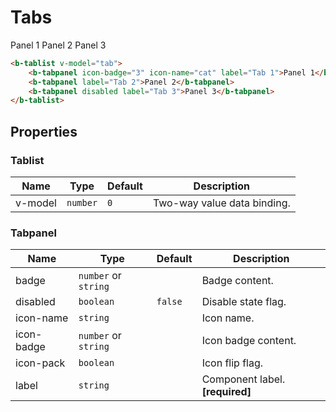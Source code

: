 # Tabs

<b-flex align="center" class="preview" gap="1rem">
    <b-tablist v-model="tab">
        <b-tabpanel icon-badge="3" icon-name="cat" label="Tab 1">Panel 1</b-tabpanel>
        <b-tabpanel label="Tab 2">Panel 2</b-tabpanel>
        <b-tabpanel disabled label="Tab 3">Panel 3</b-tabpanel>
    </b-tablist>
</b-flex>

```html
<b-tablist v-model="tab">
    <b-tabpanel icon-badge="3" icon-name="cat" label="Tab 1">Panel 1</b-tabpanel>
    <b-tabpanel label="Tab 2">Panel 2</b-tabpanel>
    <b-tabpanel disabled label="Tab 3">Panel 3</b-tabpanel>
</b-tablist>
```

## Properties

### Tablist

| Name    | Type     | Default | Description                 |
|---------|----------|---------|-----------------------------|
| v-model | `number` | `0`     | Two-way value data binding. |

### Tabpanel

| Name       | Type                 | Default | Description                     |
|------------|----------------------|---------|---------------------------------|
| badge      | `number` or `string` |         | Badge content.                  |
| disabled   | `boolean`            | `false` | Disable state flag.             |
| icon-name  | `string`             |         | Icon name.                      |
| icon-badge | `number` or `string` |         | Icon badge content.             |
| icon-pack  | `boolean`            |         | Icon flip flag.                 |
| label      | `string`             |         | Component label. **[required]** |

<script setup>
import {ref} from "vue";

const tab = ref(0);
</script>
